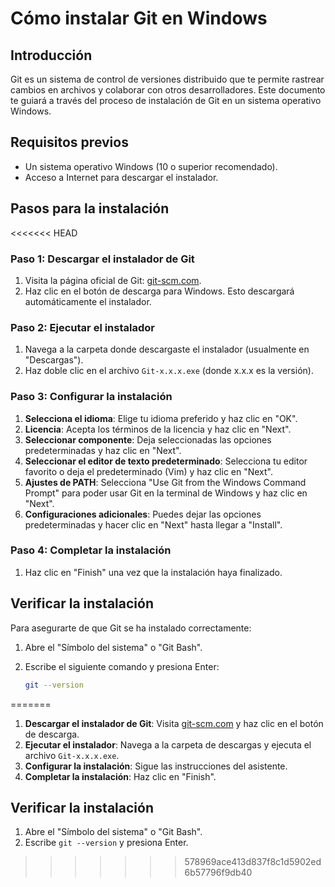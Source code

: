 # Cómo instalar Git en Windows

## Introducción
Git es un sistema de control de versiones distribuido que te permite rastrear cambios en archivos y colaborar con otros desarrolladores. Este documento te guiará a través del proceso de instalación de Git en un sistema operativo Windows.

## Requisitos previos
- Un sistema operativo Windows (10 o superior recomendado).
- Acceso a Internet para descargar el instalador.

## Pasos para la instalación
<<<<<<< HEAD

### Paso 1: Descargar el instalador de Git
1. Visita la página oficial de Git: [git-scm.com](https://git-scm.com).
2. Haz clic en el botón de descarga para Windows. Esto descargará automáticamente el instalador.

### Paso 2: Ejecutar el instalador
1. Navega a la carpeta donde descargaste el instalador (usualmente en "Descargas").
2. Haz doble clic en el archivo `Git-x.x.x.exe` (donde x.x.x es la versión).

### Paso 3: Configurar la instalación
1. **Selecciona el idioma**: Elige tu idioma preferido y haz clic en "OK".
2. **Licencia**: Acepta los términos de la licencia y haz clic en "Next".
3. **Seleccionar componente**: Deja seleccionadas las opciones predeterminadas y haz clic en "Next".
4. **Seleccionar el editor de texto predeterminado**: Selecciona tu editor favorito o deja el predeterminado (Vim) y haz clic en "Next".
5. **Ajustes de PATH**: Selecciona "Use Git from the Windows Command Prompt" para poder usar Git en la terminal de Windows y haz clic en "Next".
6. **Configuraciones adicionales**: Puedes dejar las opciones predeterminadas y hacer clic en "Next" hasta llegar a "Install".

### Paso 4: Completar la instalación
1. Haz clic en "Finish" una vez que la instalación haya finalizado.

## Verificar la instalación
Para asegurarte de que Git se ha instalado correctamente:
1. Abre el "Símbolo del sistema" o "Git Bash".
2. Escribe el siguiente comando y presiona Enter:

   ```bash
   git --version
=======
1. **Descargar el instalador de Git**: Visita [git-scm.com](https://git-scm.com) y haz clic en el botón de descarga.
2. **Ejecutar el instalador**: Navega a la carpeta de descargas y ejecuta el archivo `Git-x.x.x.exe`.
3. **Configurar la instalación**: Sigue las instrucciones del asistente.
4. **Completar la instalación**: Haz clic en "Finish".

## Verificar la instalación
1. Abre el "Símbolo del sistema" o "Git Bash".
2. Escribe `git --version` y presiona Enter.
>>>>>>> 578969ace413d837f8c1d5902ed6b57796f9db40
